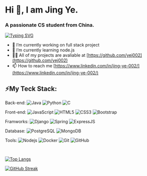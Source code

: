 # Hi 👋, I am Jing Ye.
### A passionate CS student from China.
[![Typing SVG](https://readme-typing-svg.herokuapp.com?font=Brush+Script+MT&size=35&color=9919FF&background=F9D3FF85&vCenter=true&lines=Welcome+to+my+GitHub+Portfolio;++%E2%99%AA(%EF%BD%A5%CF%89%EF%BD%A5)%EF%BE%89+Thank+you)](https://git.io/typing-svg)

- 🔭 I’m currently working on full stack project
- 🌱 I’m currently learning node.js
- 👨‍💻 All of my projects are avaliable at [https://github.com/yej002](https://github.com/yej002)
- 📫 How to reach me [https://www.linkedin.com/in/jing-ye-002/](https://www.linkedin.com/in/jing-ye-002/)
## ⚡My Teck Stack:

Back-end:
![Java](https://img.shields.io/badge/-Java-FC5101?style=plastic&logo=Java)
![Python](https://img.shields.io/badge/-Python-13306F?style=plastic&logo=Python)
![C](https://img.shields.io/badge/-C-155AB8?style=plastic&logo=C)

Front-end:
![JavaScript](https://img.shields.io/badge/-JavaScript-black?style=plastic&logo=javascript)
![HTML5](https://img.shields.io/badge/-HTML5-FC4901?style=plastic&logo=html5&logoColor=white)
![CSS3](https://img.shields.io/badge/-CSS3-007ACC?style=plastic&logo=css3)
![Bootstrap](https://img.shields.io/badge/-Bootstrap-581845?style=plastic&logo=bootstrap)

Framworks:
![Django](https://img.shields.io/badge/-Django-092E20?style=plastic&logo=Django)
![Spring](https://img.shields.io/badge/-Spring-014F0D?style=plastic&logo=Spring)
![ExpressJS](https://img.shields.io/badge/-ExpressJS-171F8F?style=plastic&logo=Express)

Database:
![PostgreSQL](https://img.shields.io/badge/-PostgreSQL-2B3A79?style=plastic&logo=postgresql)
![MongoDB](https://img.shields.io/badge/-MongoDB-043316?style=plastic&logo=mongodb)

Tools:
![Nodejs](https://img.shields.io/badge/-Nodejs-084D07?style=plastic&logo=Node.js)
![Docker](https://img.shields.io/badge/-Docker-071E5B?style=plastic&logo=docker)
![Git](https://img.shields.io/badge/-Git-181717?style=plastic&logo=git)
![GitHub](https://img.shields.io/badge/-GitHub-181717?style=plastic&logo=github)


<br />

[![Top Langs](https://github-readme-stats.vercel.app/api/top-langs/?username=yej002&theme=dracula&layout=compact)](https://github.com/anuraghazra/github-readme-stats)

[![GitHub Streak](https://github-readme-streak-stats.herokuapp.com?user=yej002&theme=dracula)](https://git.io/streak-stats)

